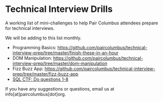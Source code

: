 # Technical Interview Drills
A working list of mini-challenges to help Pair Columbus attendees prepare for technical interviews.

We will be adding to this list monthly.

- Programming Basics: https://github.com/paircolumbus/technical-interview-prep/tree/master/finish-these-in-an-hour
- DOM Manipulation: https://github.com/paircolumbus/technical-interview-prep/tree/master/dom-manipulation
- Fizz Buzz App: https://github.com/paircolumbus/technical-interview-prep/tree/master/fizz-buzz-app
- [SQL CTF: Do questions 1-8](https://gist.github.com/jaybobo/1157fff2e7d0386f7604c7554b6df8ea)

If you have any suggestions or questions, email us at info[at]paircolumbus[dot]org.
